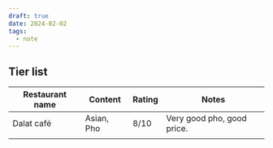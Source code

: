 ```yaml
---
draft: true
date: 2024-02-02
tags:
  - note
---
```

## Tier list
| Restaurant name | Content    | Rating | Notes                      |
| --------------- | ---------- | ------ | -------------------------- |
| Dalat café      | Asian, Pho | 8/10   | Very good pho, good price. |
|                 |            |        |                            |
 